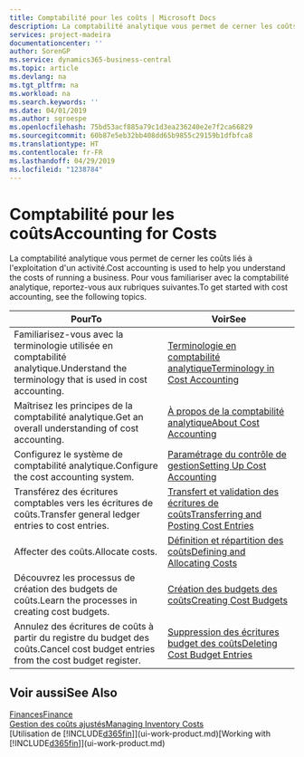 ```yaml
---
title: Comptabilité pour les coûts | Microsoft Docs
description: La comptabilité analytique vous permet de cerner les coûts liés à l'exploitation d'un activié. Pour vous familiariser avec la comptabilité analytique, reportez-vous aux rubriques suivantes.
services: project-madeira
documentationcenter: ''
author: SorenGP
ms.service: dynamics365-business-central
ms.topic: article
ms.devlang: na
ms.tgt_pltfrm: na
ms.workload: na
ms.search.keywords: ''
ms.date: 04/01/2019
ms.author: sgroespe
ms.openlocfilehash: 75bd53acf885a79c1d3ea236240e2e7f2ca66829
ms.sourcegitcommit: 60b87e5eb32bb408dd65b9855c29159b1dfbfca8
ms.translationtype: HT
ms.contentlocale: fr-FR
ms.lasthandoff: 04/29/2019
ms.locfileid: "1238784"
---
```

# <a name="accounting-for-costs"></a><span data-ttu-id="eddca-104">Comptabilité pour les coûts</span><span class="sxs-lookup"><span data-stu-id="eddca-104">Accounting for Costs</span></span>
<span data-ttu-id="eddca-105">La comptabilité analytique vous permet de cerner les coûts liés à l'exploitation d'un activité.</span><span class="sxs-lookup"><span data-stu-id="eddca-105">Cost accounting is used to help you understand the costs of running a business.</span></span> <span data-ttu-id="eddca-106">Pour vous familiariser avec la comptabilité analytique, reportez-vous aux rubriques suivantes.</span><span class="sxs-lookup"><span data-stu-id="eddca-106">To get started with cost accounting, see the following topics.</span></span>  

|<span data-ttu-id="eddca-107">Pour</span><span class="sxs-lookup"><span data-stu-id="eddca-107">To</span></span>|<span data-ttu-id="eddca-108">Voir</span><span class="sxs-lookup"><span data-stu-id="eddca-108">See</span></span>|  
|--------|---------|  
|<span data-ttu-id="eddca-109">Familiarisez-vous avec la terminologie utilisée en comptabilité analytique.</span><span class="sxs-lookup"><span data-stu-id="eddca-109">Understand the terminology that is used in cost accounting.</span></span>|[<span data-ttu-id="eddca-110">Terminologie en comptabilité analytique</span><span class="sxs-lookup"><span data-stu-id="eddca-110">Terminology in Cost Accounting</span></span>](finance-terminology-in-cost-accounting.md)|  
|<span data-ttu-id="eddca-111">Maîtrisez les principes de la comptabilité analytique.</span><span class="sxs-lookup"><span data-stu-id="eddca-111">Get an overall understanding of cost accounting.</span></span>|[<span data-ttu-id="eddca-112">À propos de la comptabilité analytique</span><span class="sxs-lookup"><span data-stu-id="eddca-112">About Cost Accounting</span></span>](finance-about-cost-accounting.md)|  
|<span data-ttu-id="eddca-113">Configurez le système de comptabilité analytique.</span><span class="sxs-lookup"><span data-stu-id="eddca-113">Configure the cost accounting system.</span></span>|[<span data-ttu-id="eddca-114">Paramétrage du contrôle de gestion</span><span class="sxs-lookup"><span data-stu-id="eddca-114">Setting Up Cost Accounting</span></span>](finance-set-up-cost-accounting.md)|  
|<span data-ttu-id="eddca-115">Transférez des écritures comptables vers les écritures de coûts.</span><span class="sxs-lookup"><span data-stu-id="eddca-115">Transfer general ledger entries to cost entries.</span></span>|[<span data-ttu-id="eddca-116">Transfert et validation des écritures de coûts</span><span class="sxs-lookup"><span data-stu-id="eddca-116">Transferring and Posting Cost Entries</span></span>](finance-transfer-and-post-cost-entries.md)|  
|<span data-ttu-id="eddca-117">Affecter des coûts.</span><span class="sxs-lookup"><span data-stu-id="eddca-117">Allocate costs.</span></span>|[<span data-ttu-id="eddca-118">Définition et répartition des coûts</span><span class="sxs-lookup"><span data-stu-id="eddca-118">Defining and Allocating Costs</span></span>](finance-define-and-allocate-costs.md)|  
|<span data-ttu-id="eddca-119">Découvrez les processus de création des budgets de coûts.</span><span class="sxs-lookup"><span data-stu-id="eddca-119">Learn the processes in creating cost budgets.</span></span>|[<span data-ttu-id="eddca-120">Création des budgets des coûts</span><span class="sxs-lookup"><span data-stu-id="eddca-120">Creating Cost Budgets</span></span>](finance-create-cost-budgets.md)|
|<span data-ttu-id="eddca-121">Annulez des écritures de coûts à partir du registre du budget des coûts.</span><span class="sxs-lookup"><span data-stu-id="eddca-121">Cancel cost budget entries from the cost budget register.</span></span>|[<span data-ttu-id="eddca-122">Suppression des écritures budget des coûts</span><span class="sxs-lookup"><span data-stu-id="eddca-122">Deleting Cost Budget Entries</span></span>](finance-how-to-delete-cost-budget-entries.md)| 


## <a name="see-also"></a><span data-ttu-id="eddca-123">Voir aussi</span><span class="sxs-lookup"><span data-stu-id="eddca-123">See Also</span></span>  
[<span data-ttu-id="eddca-124">Finances</span><span class="sxs-lookup"><span data-stu-id="eddca-124">Finance</span></span>](finance.md)  
[<span data-ttu-id="eddca-125">Gestion des coûts ajustés</span><span class="sxs-lookup"><span data-stu-id="eddca-125">Managing Inventory Costs</span></span>](finance-manage-inventory-costs.md)  
<span data-ttu-id="eddca-126">[Utilisation de [!INCLUDE[d365fin](includes/d365fin_md.md)]](ui-work-product.md)</span><span class="sxs-lookup"><span data-stu-id="eddca-126">[Working with [!INCLUDE[d365fin](includes/d365fin_md.md)]](ui-work-product.md)</span></span>
